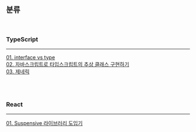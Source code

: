 ## 분류

<br>

### TypeScript

---

[01. interface vs type](https://github.com/bohodays/TIL/blob/master/TypeScript/01_interface_vs_type.md)<br>
[02. 자바스크립트로 타입스크립트의 추상 클래스 구현하기](https://github.com/bohodays/TIL/blob/master/TypeScript/02_%EC%9E%90%EB%B0%94%EC%8A%A4%ED%81%AC%EB%A6%BD%ED%8A%B8%EB%A1%9C_%ED%83%80%EC%9E%85%EC%8A%A4%ED%81%AC%EB%A6%BD%ED%8A%B8%EC%9D%98_%EC%B6%94%EC%83%81_%ED%81%B4%EB%9E%98%EC%8A%A4_%EA%B5%AC%ED%98%84%ED%95%98%EA%B8%B0.md)<br>
[03. 제네릭](https://github.com/bohodays/TIL/blob/master/TypeScript/03_%EC%A0%9C%EB%84%A4%EB%A6%AD.md)

<br>
<br>

### React

---

[01. Suspensive 라이브러리 도입기](https://github.com/bohodays/TIL/blob/master/React/01_Suspensive_%EB%9D%BC%EC%9D%B4%EB%B8%8C%EB%9F%AC%EB%A6%AC_%EB%8F%84%EC%9E%85%EA%B8%B0.md)<br>
